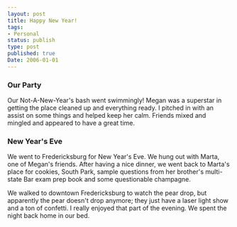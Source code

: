 ```yaml
---
layout: post
title: Happy New Year!
tags:
- Personal
status: publish
type: post
published: true
Date: 2006-01-01
---
```

### Our Party

Our Not-A-New-Year's bash went swimmingly!  Megan was a superstar in getting the place cleaned up and everything ready.  I pitched in with an assist on some things and helped keep her calm. Friends mixed and mingled and appeared to have a great time.

### New Year's Eve

We went to Fredericksburg for New Year's Eve.  We hung out with Marta, one of Megan's friends.  After having a nice dinner, we went back to Marta's place for cookies, South Park, sample questions from her brother's multi-state Bar exam prep book and some questionable champagne.

We walked to downtown Fredericksburg to watch the pear drop, but apparently the pear doesn't drop anymore;  they just have a laser light show and a ton of confetti.  I really enjoyed that part of the evening.  We spent the night back home in our bed.
